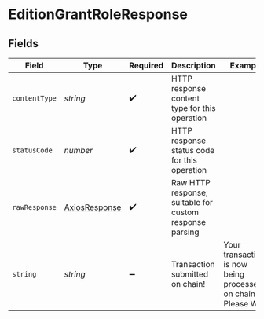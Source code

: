 # EditionGrantRoleResponse


## Fields

| Field                                                           | Type                                                            | Required                                                        | Description                                                     | Example                                                         |
| --------------------------------------------------------------- | --------------------------------------------------------------- | --------------------------------------------------------------- | --------------------------------------------------------------- | --------------------------------------------------------------- |
| `contentType`                                                   | *string*                                                        | :heavy_check_mark:                                              | HTTP response content type for this operation                   |                                                                 |
| `statusCode`                                                    | *number*                                                        | :heavy_check_mark:                                              | HTTP response status code for this operation                    |                                                                 |
| `rawResponse`                                                   | [AxiosResponse](https://axios-http.com/docs/res_schema)         | :heavy_check_mark:                                              | Raw HTTP response; suitable for custom response parsing         |                                                                 |
| `string`                                                        | *string*                                                        | :heavy_minus_sign:                                              | Transaction submitted on chain!                                 | Your transactions is now being processed on chain. Please Wait! |